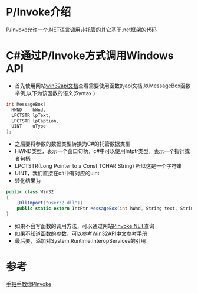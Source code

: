# P/Invoke介绍

P/Invoke允许一个.NET语言调用非托管的其它基于.net框架的代码

# C#通过P/Invoke方式调用Windows API

* 首先使用网站[win32api文档](https://docs.microsoft.com/en-us/windows/win32/api/)查看需要使用函数的api文档,以MessageBox函数举例,以下为该函数的语义(Syntax
)

```C++
int MessageBox(
  HWND    hWnd,
  LPCTSTR lpText,
  LPCTSTR lpCaption,
  UINT    uType
);
```

* 之后要将参数的数据类型转换为C#的托管数据类型
* HWND类型，表示一个窗口句柄，c#中可以使用Intptr类型，表示一个指针或者句柄
* LPCTSTR(L‌ong P‌ointer to a C‌onst T‌CHAR String) 所以这是一个字符串
* UINT，我们直接在c#中有对应的uint
* 转化结果为

```csharp
public class Win32
{
    [DllImport("user32.dll")]
    public static extern IntPtr MessageBox(int hWnd, String text, String caption, uint type);
}
```

* 如果不会写函数的调用方法，可以通过网站[PInvoke.NET](https://www.pinvoke.net/default.aspx/user32.mouse_event)查询
* 如果不知道函数的参数，可以参考[Win32API中文参考手册](http://www.yfvb.com/help/win32sdk/)
* 最后要，添加对System.Runtime.InteropServices的引用

# 参考

[手把手教你PInvoke](https://blog.csdn.net/htxhtx123/article/details/104323450)